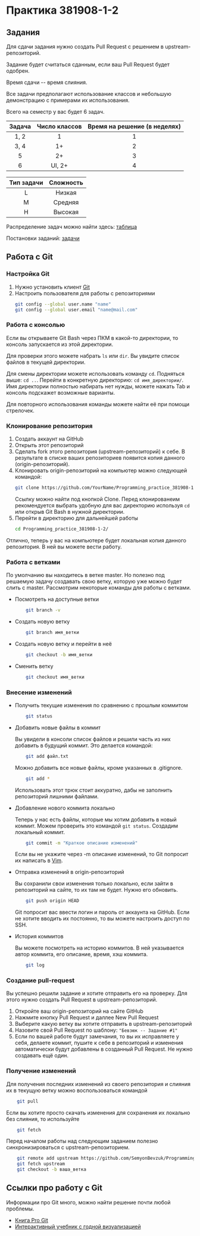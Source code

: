 # Практика 381908-1-2
## Задания
Для сдачи задания нужно создать Pull Request с решением в upstream-репозиторий.

Задание будет считаться сданным, если ваш Pull Request будет одобрен.

Время сдачи -- время слияния.

Все задачи предполагают использование классов и небольшую демонстрацию с примерами их использования.

Всего на семестр у вас будет 6 задач.

| Задача 	| Число классов 	| Время на решение (в неделях) 	|
|:------:	|:-------------:	|:----------------------------:	|
|  1, 2  	|       1       	|               1              	|
|  3, 4  	|       1+      	|               2              	|
|    5   	|       2+      	|               3              	|
|    6   	|     UI, 2+    	|               4              	|

| Тип задачи | Сложность  | 
|:----------:|:----------:| 
|     L      |  Низкая    |
|     M      |  Средняя   |
|     H      |  Высокая   |

Распределение задач можно найти здесь: [таблица](https://docs.google.com/spreadsheets/d/1KRfV4ydr0sxQcUaSl-PW_Vm9AKXQ5_1kCoj6ITggR5Q/edit#gid=1488127654)

Постановки заданий: [задачи](https://github.com/SemyonBevzuk/Programming_practice_381908-1-2/tree/master/Tasks)

## Работа с Git
### Настройка Git
1. Нужно установить клиент [Git](https://git-scm.com/downloads)
2. Настроить пользователя для работы с репозиториями
    ```bash
    git config --global user.name "name"
    git config --global user.email "name@mail.com"
    ```

### Работа с консолью
Если вы открываете Git Bash через ПКМ в какой-то директории, то консоль запускается из этой директории.

Для проверки этого можете набрать `ls` или `dir`. Вы увидите список файлов в текущей директории.

Для смены директории можете использовать команду `cd`. Подняться выше: `cd ..`. Перейти в конкретную директорию: `cd имя_директории/`.
Имя директории полностью набирать нет нужды, можете нажать Tab и консоль подскажет возможные варианты.

Для повторного использования команды можете найти её при помощи стрелочек.

### Клонирование репозитория
1. Создать аккаунт на GitHub
2. Открыть этот репозиторий
3. Сделать fork этого репозитория (upstream-репозиторий) к себе. В результате в списке ваших репозиториев появится копия данного (origin-репозиторий).
4. Клонировать origin-репозиторий на компьютер можно следующей командой:
    ```bash
    git clone https://github.com/YourName/Programming_practice_381908-1-2.git
    ```
    Ссылку можно найти под кнопкой Clone.
    Перед клонированеим рекомендуется выбрать удобную для вас директорию используя `cd` или открыв Git Bash в нужной директории.
5. Перейти в директорию для дальнейшей работы
    ```bash
    cd Programming_practice_381908-1-2/
    ```
Отлично, теперь у вас на компьютере будет локальная копия данного репозитория. В ней вы можете вести работу.

### Работа с ветками
По умолчанию вы находитесь в ветке master. Но полезно под решаемую задачу создавать свою ветку, которую уже можно будет слить с master. Рассмотрим некоторые команды для работы с ветками.
* Посмотреть на доступные ветки
    ```bash
        git branch -v
    ```
* Создать новую ветку
    ```bash
        git branch имя_ветки
    ```
* Создать новую ветку и перейти в неё
    ```bash
        git checkout -b имя_ветки
    ```
* Сменить ветку
    ```bash
        git checkout имя_ветки
    ```

### Внесение изменений
* Получить текущие изменения по сравнению с прошлым коммитом
    ```bash
        git status
    ```

* Добавить новые файлы в коммит

    Вы увидели в консоли список файлов и решили часть из них добавить в будущий коммит. Это делается командой:
    ```bash
        git add файл.txt
    ```
    Можно добавить все новые файлы, кроме указанных в .gitignore.
    ```bash
        git add *
    ```
    Использовать этот трюк стоит аккуратно, дабы не заполнить репозиторий лишними файлами.

* Добавление нового коммита локально

    Теперь у нас есть файлы, которые мы хотим добавить в новый коммит. Можем проверить это командой `git status`. Создадим локальный коммит.
    ```bash
        git commit -m "Краткое описание изменений"
    ```
    Если вы не укажите через -m описание изменений, то Git попросит их написать в [Vim](https://stackoverflow.com/questions/11828270/how-do-i-exit-the-vim-editor).

* Отправка изменений в origin-репозиторий

    Вы сохранили свои изменения только локально, если зайти в репозиторий на сайте, то их там не будет. Нужно его обновить.
    ```bash
        git push origin HEAD
    ```
    Git попросит вас ввести логин и пароль от аккаунта на GitHub. Если не хотите вводить их постоянно, то вы можете настроить доступ по SSH.

* История коммитов

    Вы можете посмотреть на историю коммитов. В ней указывается автор коммита, его описание, время, хэш коммита.
    ```bash
        git log
    ```

### Создание pull-request
Вы успешно решили задание и хотите отправить его на проверку. Для этого нужно создать Pull Request в upstream-репозиторий.
1. Откройте ваш origin-репозиторий на сайте GitHub
2. Нажмите кнопку Pull Request и даллее  New Pull Request
3. Выберите какую ветку вы хотите отправить в upstream-репозиторий
4. Назовите свой Pull Request по шаблону: 
    ` "Бевзюк -- Задание #1" `
5. Если по вашей работе будут замечания, то вы их исправляете у себя, делаете коммит, пушите к себе в репозиторий и изменения автоматически будут добавлены в созданный Pull Request. Не нужно создавать ещё один.

### Получение изменений
Для получения последних изменений из своего репозитория и слияния их в текущую ветку можно воспользоваться командой
```bash
    git pull
```

Если вы хотите просто скачать изменения для сохранения их локально без слияния, то используйте  
```bash
    git fetch 
```

Перед началом работы над следующим заданием полезно синхронизироваться с upstream-репозиторием.
```bash
    git remote add upstream https://github.com/SemyonBevzuk/Programming_practice_381908-1-2
    git fetch upstream
    git checkout -b ваша_ветка
```

## Ссылки про работу с Git
Информации про Git много, можно найти решение почти любой проблемы.
* [Книга Pro Git](https://git-scm.com/book/ru/v2)
* [Интерактивный учебник с годной визуализацией](https://learngitbranching.js.org/)
